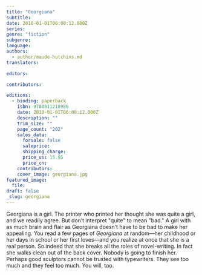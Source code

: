 ```yaml
---
title: "Georgiana"
subtitle:
date: 2010-01-01T06:00:12.000Z
series:
genre: "fiction"
subgenre:
language:
authors:
  - author/maude-hutchins.md
translators:

editors:

contributors:

editions:
  - binding: paperback
    isbn: 9780811218986
    date: 2010-01-01T06:00:12.000Z
    description: ""
    trim_size: ""
    page_count: "202"
    sales_data:
      forsale: false
      saleprice:
      shipping_charge:
      price_us: 15.95
      price_cn:
    contributors:
    cover_image: georgiana.jpg
featured_image:
  file:
draft: false
_slug: georgiana
---
```


Georgiana is a girl. The printer who printed her thought she was quite a girl, and we readily agree. But don’t interpret "quite" to mean "bad." A girl with as much brain and flair as Georgiana doesn’t have to be bad to make her appealing. You read a few pages of _Georgiana_ at random—her childhood or her days in school or her first loves—and you realize at once that she is a real person. So indeed that she breaks all the roles of novel-writing. In fact she walks clean out of the back cover. Nobody is going to finish her. Perhaps good sculptors cannot be trusted with typewriters. They see too much and they feel too much. You will, too.

